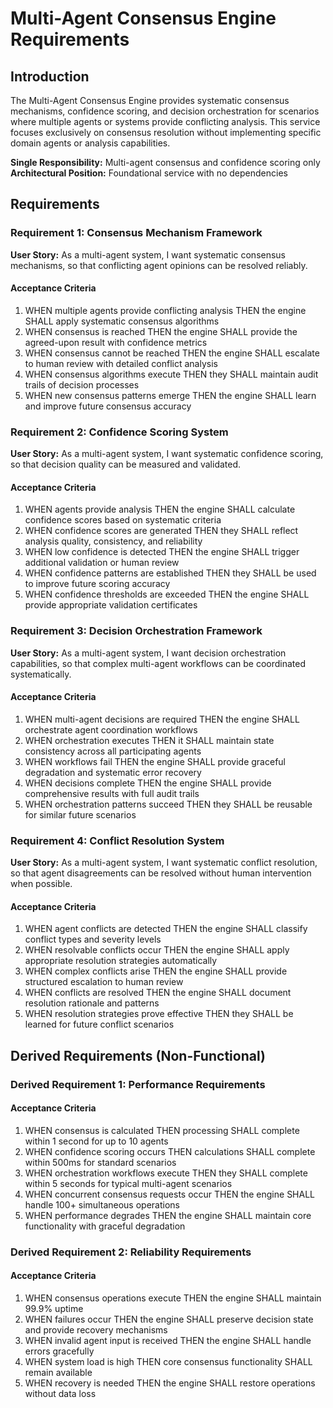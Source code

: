 # Multi-Agent Consensus Engine Requirements

## Introduction

The Multi-Agent Consensus Engine provides systematic consensus mechanisms, confidence scoring, and decision orchestration for scenarios where multiple agents or systems provide conflicting analysis. This service focuses exclusively on consensus resolution without implementing specific domain agents or analysis capabilities.

**Single Responsibility:** Multi-agent consensus and confidence scoring only
**Architectural Position:** Foundational service with no dependencies

## Requirements

### Requirement 1: Consensus Mechanism Framework

**User Story:** As a multi-agent system, I want systematic consensus mechanisms, so that conflicting agent opinions can be resolved reliably.

#### Acceptance Criteria

1. WHEN multiple agents provide conflicting analysis THEN the engine SHALL apply systematic consensus algorithms
2. WHEN consensus is reached THEN the engine SHALL provide the agreed-upon result with confidence metrics
3. WHEN consensus cannot be reached THEN the engine SHALL escalate to human review with detailed conflict analysis
4. WHEN consensus algorithms execute THEN they SHALL maintain audit trails of decision processes
5. WHEN new consensus patterns emerge THEN the engine SHALL learn and improve future consensus accuracy

### Requirement 2: Confidence Scoring System

**User Story:** As a multi-agent system, I want systematic confidence scoring, so that decision quality can be measured and validated.

#### Acceptance Criteria

1. WHEN agents provide analysis THEN the engine SHALL calculate confidence scores based on systematic criteria
2. WHEN confidence scores are generated THEN they SHALL reflect analysis quality, consistency, and reliability
3. WHEN low confidence is detected THEN the engine SHALL trigger additional validation or human review
4. WHEN confidence patterns are established THEN they SHALL be used to improve future scoring accuracy
5. WHEN confidence thresholds are exceeded THEN the engine SHALL provide appropriate validation certificates

### Requirement 3: Decision Orchestration Framework

**User Story:** As a multi-agent system, I want decision orchestration capabilities, so that complex multi-agent workflows can be coordinated systematically.

#### Acceptance Criteria

1. WHEN multi-agent decisions are required THEN the engine SHALL orchestrate agent coordination workflows
2. WHEN orchestration executes THEN it SHALL maintain state consistency across all participating agents
3. WHEN workflows fail THEN the engine SHALL provide graceful degradation and systematic error recovery
4. WHEN decisions complete THEN the engine SHALL provide comprehensive results with full audit trails
5. WHEN orchestration patterns succeed THEN they SHALL be reusable for similar future scenarios

### Requirement 4: Conflict Resolution System

**User Story:** As a multi-agent system, I want systematic conflict resolution, so that agent disagreements can be resolved without human intervention when possible.

#### Acceptance Criteria

1. WHEN agent conflicts are detected THEN the engine SHALL classify conflict types and severity levels
2. WHEN resolvable conflicts occur THEN the engine SHALL apply appropriate resolution strategies automatically
3. WHEN complex conflicts arise THEN the engine SHALL provide structured escalation to human review
4. WHEN conflicts are resolved THEN the engine SHALL document resolution rationale and patterns
5. WHEN resolution strategies prove effective THEN they SHALL be learned for future conflict scenarios

## Derived Requirements (Non-Functional)

### Derived Requirement 1: Performance Requirements

#### Acceptance Criteria

1. WHEN consensus is calculated THEN processing SHALL complete within 1 second for up to 10 agents
2. WHEN confidence scoring occurs THEN calculations SHALL complete within 500ms for standard scenarios
3. WHEN orchestration workflows execute THEN they SHALL complete within 5 seconds for typical multi-agent scenarios
4. WHEN concurrent consensus requests occur THEN the engine SHALL handle 100+ simultaneous operations
5. WHEN performance degrades THEN the engine SHALL maintain core functionality with graceful degradation

### Derived Requirement 2: Reliability Requirements

#### Acceptance Criteria

1. WHEN consensus operations execute THEN the engine SHALL maintain 99.9% uptime
2. WHEN failures occur THEN the engine SHALL preserve decision state and provide recovery mechanisms
3. WHEN invalid agent input is received THEN the engine SHALL handle errors gracefully
4. WHEN system load is high THEN core consensus functionality SHALL remain available
5. WHEN recovery is needed THEN the engine SHALL restore operations without data loss